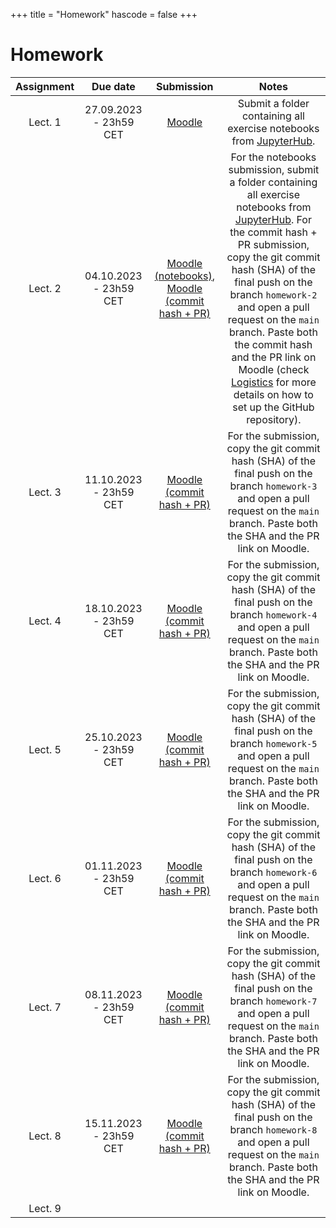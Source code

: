 +++
title = "Homework"
hascode = false
+++

# Homework

|  Assignment  |  Due date              |  Submission                                                             |  Notes  |
| :----------: | :--------------------: | :---------------------------------------------------------------------: | :-----: |
| Lect. 1      | 27.09.2023 - 23h59 CET | [Moodle](https://moodle-app2.let.ethz.ch/mod/assign/view.php?id=951185) | Submit a folder containing all exercise notebooks from [JupyterHub](https://jhub-let-04-20175.let.ethz.ch/hub/home). |
| Lect. 2      | 04.10.2023 - 23h59 CET | [Moodle (notebooks)](https://moodle-app2.let.ethz.ch/mod/assign/view.php?id=956971), [Moodle (commit hash + PR)](https://moodle-app2.let.ethz.ch/mod/assign/view.php?id=956988) | For the notebooks submission, submit a folder containing all exercise notebooks from [JupyterHub](https://jhub-let-04-20175.let.ethz.ch/hub/home). For the commit hash + PR submission, copy the git commit hash (SHA) of the final push on the branch `homework-2` and open a pull request on the `main` branch. Paste both the commit hash and the PR link on Moodle (check [Logistics](/logistics/#submission) for more details on how to set up the GitHub repository).|
| Lect. 3      | 11.10.2023 - 23h59 CET | [Moodle (commit hash + PR)](https://moodle-app2.let.ethz.ch/mod/assign/view.php?id=960769) | For the submission, copy the git commit hash (SHA) of the final push on the branch `homework-3` and open a pull request on the `main` branch. Paste both the SHA and the PR link on Moodle. |
| Lect. 4      | 18.10.2023 - 23h59 CET | [Moodle (commit hash + PR)](https://moodle-app2.let.ethz.ch/mod/assign/view.php?id=963837) | For the submission, copy the git commit hash (SHA) of the final push on the branch `homework-4` and open a pull request on the `main` branch. Paste both the SHA and the PR link on Moodle. |
| Lect. 5      | 25.10.2023 - 23h59 CET | [Moodle (commit hash + PR)](https://moodle-app2.let.ethz.ch/mod/assign/view.php?id=966854) | For the submission, copy the git commit hash (SHA) of the final push on the branch `homework-5` and open a pull request on the `main` branch. Paste both the SHA and the PR link on Moodle. |
| Lect. 6      | 01.11.2023 - 23h59 CET | [Moodle (commit hash + PR)](https://moodle-app2.let.ethz.ch/mod/assign/view.php?id=969655) | For the submission, copy the git commit hash (SHA) of the final push on the branch `homework-6` and open a pull request on the `main` branch. Paste both the SHA and the PR link on Moodle. |
| Lect. 7      | 08.11.2023 - 23h59 CET | [Moodle (commit hash + PR)](https://moodle-app2.let.ethz.ch/mod/assign/view.php?id=972195) | For the submission, copy the git commit hash (SHA) of the final push on the branch `homework-7` and open a pull request on the `main` branch. Paste both the SHA and the PR link on Moodle. |
| Lect. 8      | 15.11.2023 - 23h59 CET | [Moodle (commit hash + PR)](https://moodle-app2.let.ethz.ch/mod/assign/view.php?id=976353) | For the submission, copy the git commit hash (SHA) of the final push on the branch `homework-8` and open a pull request on the `main` branch. Paste both the SHA and the PR link on Moodle. |
| Lect. 9      |                        |                                                                                            |         |

